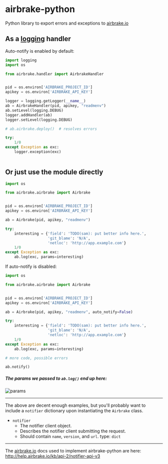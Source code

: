 airbrake-python
===============

Python library to export errors and exceptions to [airbrake.io](https://airbrake.io/)


As a [logging](http://docs.python.org/2/library/logging.html) handler
-----------------------------------

Auto-notify is enabled by default:

```python
import logging
import os

from airbrake.handler import AirbrakeHandler


pid = os.environ['AIRBRAKE_PROJECT_ID']
apikey = os.environ['AIRBRAKE_API_KEY']

logger = logging.getLogger(__name__)
ab = AirbrakeHandler(pid, apikey, "readmenv")
ab.setLevel(logging.DEBUG)
logger.addHandler(ab)
logger.setLevel(logging.DEBUG)

# ab.airbrake.deploy()  # resolves errors

try:
    1/0
except Exception as exc:
    logger.exception(exc)
         
```

Or just use the module directly
------------
```python
import os

from airbrake.airbrake import Airbrake


pid = os.environ['AIRBRAKE_PROJECT_ID']
apikey = os.environ['AIRBRAKE_API_KEY']

ab = Airbrake(pid, apikey, "readmenv")

try:
    interesting = {'field': 'TODO(sam): put better info here.',
                   'git_blame': 'N/A',
                   'netloc': 'http://app.example.com'}
    1/0
except Exception as exc:
    ab.log(exc, params=interesting)
```



If auto-notify is disabled:

```python
import os

from airbrake.airbrake import Airbrake


pid = os.environ['AIRBRAKE_PROJECT_ID']
apikey = os.environ['AIRBRAKE_API_KEY']

ab = Airbrake(pid, apikey, "readmenv", auto_notify=False)

try:
    interesting = {'field': 'TODO(sam): put better info here.',
                   'git_blame': 'N/A',
                   'netloc': 'http://app.example.com'}
    1/0
except Exception as exc:
    ab.log(exc, params=interesting)

# more code, possible errors

ab.notify()
```

##### The params we passed to `ab.log()` end up here:  

![params](https://raw.github.com/smlstvnh/airbrake-python/master/data/airbrake_params.png)


-------


The above are decent enough examples, but you'll probably want to  
include a `notifier` dictionary upon instantiating the `Airbrake` class.

* `notifier`
  * The notifier client object.
  * Describes the notifier client submitting the request.
  * Should contain `name`, `version`, and `url`. type: `dict`

-----------------

The [airbrake.io](https://airbrake.io/) docs used to implement airbrake-python are here:
http://help.airbrake.io/kb/api-2/notifier-api-v3
